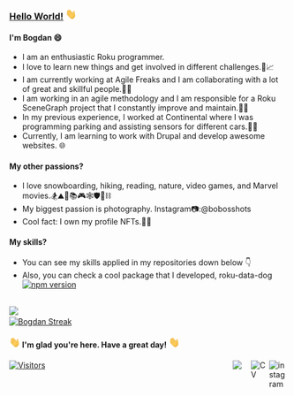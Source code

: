 ### [Hello World!](https://www.youtube.com/watch?v=u7JMhVI7taQ&ab_channel=AlanWalker) <img src="https://github.com/bogdanterzea/bogdanterzea/blob/master/wave.gif" width="20" height="20">

#### I'm Bogdan 😄
- I am an enthusiastic Roku programmer.
- I love to learn new things and get involved in different challenges.🔭📈
- I am currently working at Agile Freaks and I am collaborating with a lot of great and skillful people.🧙‍♂️
- I am working in an agile methodology and I am responsible for a Roku SceneGraph project that I constantly improve and maintain.👨‍💻
- In my previous experience, I worked at Continental where I was programming parking and assisting sensors for different cars.🚗🚚
- Currently, I am learning to work with Drupal and develop awesome websites. 🌐

#### My other passions?
- I love snowboarding, hiking, reading, nature, video games, and Marvel movies.🏂⛰️👣📚🎮🕸️🛡️🔨⛓️
- My biggest passion is photography. Instagram📷:@bobosshots
- Cool fact: I own my profile NFTs.🐶👻

#### My skills?
- You can see my skills applied in my repositories down below 👇
- Also, you can check a cool package that I developed, roku-data-dog [![npm version](https://img.shields.io/npm/v/roku-data-dog.svg?logo=npm)](https://www.npmjs.com/package/roku-data-dog)
</br>
<a href="http://www.github.com/bogdanterzea"">
  <img src="https://github-readme-stats.vercel.app/api?username=bogdanterzea&show_icons=true&count_private=true&theme=dark&hide=stars&icon_color=FA8B00&title_color=FA8B00"/>
</a>
</br>
<a href="http://www.github.com/bogdanterzea">
  <img src="https://github-readme-streak-stats.herokuapp.com?user=bogdanterzea&theme=dark&date_format=j%20M%5B%20Y%5D&sideLabels=FA8B00&sideNums=FA8B00" alt="Bogdan Streak">
</a>

#### <img src="https://github.com/bogdanterzea/bogdanterzea/blob/master/wave.gif" width="20" height="20"> I'm glad you're here. Have a great day! <img src="https://github.com/bogdanterzea/bogdanterzea/blob/master/wave.gif" width="20" height="20">

####
<a href="https://www.instagram.com/bobosshots/"><img src="https://img.icons8.com/color/32/000000/instagram.png" alt="instagram" align="right" width="33"/></a>
<a href="https://bogdanterzea.github.io/my-digital-cv/"><img src="https://img.icons8.com/color/32/000000/parse-from-clipboard.png" alt="CV" align="right" width="33">
<a href="https://www.linkedin.com/in/bogdan-terzea/" target="_blank"><img src="https://img.icons8.com/color/32/000000/linkedin.png" align="right" width="33"></a>
<a href="http://www.github.com/bogdanterzea"> ![Visitors](https://api.visitorbadge.io/api/visitors?path=bogdanterzea&countColor=%23263759&style=plastic&labelStyle=lower) </a>
